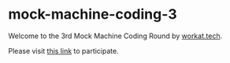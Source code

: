 # mock-machine-coding-3
Welcome to the 3rd Mock Machine Coding Round by [workat.tech](http://workat.tech).

Please visit [this link](https://workattech.github.io/mock-machine-coding-3/) to participate.

